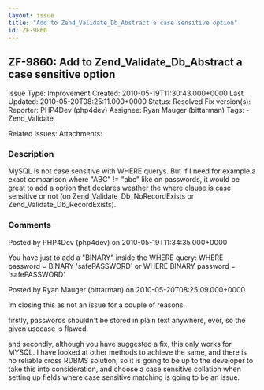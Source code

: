 ```yaml
---
layout: issue
title: "Add to Zend_Validate_Db_Abstract a case sensitive option"
id: ZF-9860
---
```


ZF-9860: Add to Zend\_Validate\_Db\_Abstract a case sensitive option
--------------------------------------------------------------------

 Issue Type: Improvement Created: 2010-05-19T11:30:43.000+0000 Last Updated: 2010-05-20T08:25:11.000+0000 Status: Resolved Fix version(s): 
 Reporter:  PHP4Dev (php4dev)  Assignee:  Ryan Mauger (bittarman)  Tags: - Zend\_Validate
 
 Related issues: 
 Attachments: 
### Description

MySQL is not case sensitive with WHERE querys. But if I need for example a exact comparison where "ABC" != "abc" like on passwords, it would be great to add a option that declares weather the where clause is case sensitive or not (on Zend\_Validate\_Db\_NoRecordExists or Zend\_Validate\_Db\_RecordExists).

 

 

### Comments

Posted by PHP4Dev (php4dev) on 2010-05-19T11:34:35.000+0000

You have just to add a "BINARY" inside the WHERE query: WHERE password = BINARY 'safePASSWORD' or WHERE BINARY password = 'safePASSWORD'

 

 

Posted by Ryan Mauger (bittarman) on 2010-05-20T08:25:09.000+0000

Im closing this as not an issue for a couple of reasons.

firstly, passwords shouldn't be stored in plain text anywhere, ever, so the given usecase is flawed.

and secondly, although you have suggested a fix, this only works for MYSQL. I have looked at other methods to achieve the same, and there is no reliable cross RDBMS solution, so it is going to be up to the developer to take this into consideration, and choose a case sensitive collation when setting up fields where case sensitive matching is going to be an issue.

 

 